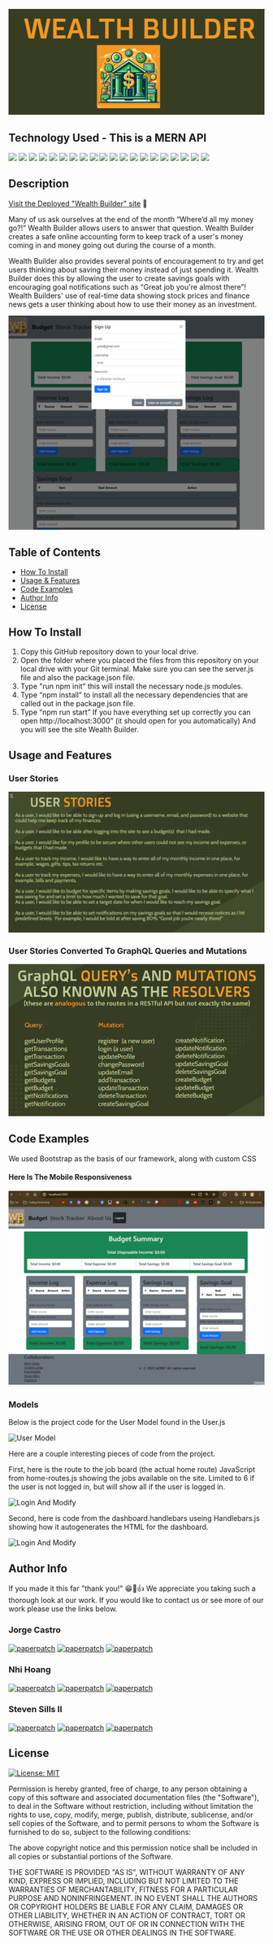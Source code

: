 ![Site Langing Page](./client/src/assets/wealthbuilder-readme.png)

## Technology Used - This is a MERN API

<p float="left">
<img src="https://img.shields.io/badge/MongoDB-4EA94B?style=for-the-badge&logo=mongodb&logoColor=white">
<img src="https://img.shields.io/badge/Express%20js-000000?style=for-the-badge&logo=express&logoColor=white">
<img src="https://img.shields.io/badge/React-20232A?style=for-the-badge&logo=react&logoColor=61DAFB">
<img src="https://img.shields.io/badge/Node%20js-339933?style=for-the-badge&logo=nodedotjs&logoColor=white">

<img src="https://img.shields.io/badge/HTML5-E34F26?style=for-the-badge&logo=html5&logoColor=white">
<img src="https://img.shields.io/badge/CSS3-1572B6?style=for-the-badge&logo=css3&logoColor=white">
<img src="https://img.shields.io/badge/JavaScript-323330?style=for-the-badge&logo=javascript&logoColor=F7DF1E">
<img src="https://img.shields.io/badge/json-5E5C5C?style=for-the-badge&logo=json&logoColor=white">
<img src="https://img.shields.io/badge/JWT-000000?style=for-the-badge&logo=JSON%20web%20tokens&logoColor=white">
<img src="https://img.shields.io/badge/Bootstrap-563D7C?style=for-the-badge&logo=bootstrap&logoColor=white">
<img src="https://img.shields.io/badge/Vite-B73BFE?style=for-the-badge&logo=vite&logoColor=FFD62E">
<img src="https://img.shields.io/badge/Apollo%20GraphQL-311C87?&style=for-the-badge&logo=Apollo%20GraphQL&logoColor=white">
<img src="https://img.shields.io/badge/npm-CB3837?style=for-the-badge&logo=npm&logoColor=white">
<img src="https://img.shields.io/badge/prettier-1A2C34?style=for-the-badge&logo=prettier&logoColor=F7BA3Eh">
<img src="https://img.shields.io/badge/Discord-5865F2?style=for-the-badge&logo=discord&logoColor=white">
<img src="https://img.shields.io/badge/Slack-4A154B?style=for-the-badge&logo=slack&logoColor=white">
<img src="https://img.shields.io/badge/GIT-E44C30?style=for-the-badge&logo=git&logoColor=white">
<img src="https://img.shields.io/badge/VSCode-0078D4?style=for-the-badge&logo=visual%20studio%20code&logoColor=white">
<img src="https://img.shields.io/badge/Heroku-430098?style=for-the-badge&logo=heroku&logoColor=white">
<img src="https://img.shields.io/badge/GitHub-100000?style=for-the-badge&logo=github&logoColor=white">
</p>

## Description

[Visit the Deployed "Wealth Builder" site](https://wealth-builder-d2d82a6766d2.herokuapp.com/) 👀

Many of us ask ourselves at the end of the month “Where’d all my money go?!”  Wealth Builder allows users to answer that question.  Wealth Builder creates a safe online accounting form to keep track of a user's money coming in and money going out during the course of a month. 

Wealth Builder also provides several points of encouragement to try and get users thinking about saving their money instead of just spending it. Wealth Builder does this by allowing the user to create savings goals with encouraging goal notifications such as “Great job you're almost there”!  Wealth Builders' use of real-time data showing stock prices and finance news gets a user thinking about how to use their money as an investment.


![Login And Modify](./client/src/assets/wealth-builder.gif)

## Table of Contents

- [How To Install](#how-to-install)
- [Usage & Features](#usage-and-features)
- [Code Examples](#code-examples)
- [Author Info](#author-info)
- [License](#license)

## How To Install

1. Copy this GitHub repository down to your local drive.
2. Open the folder where you placed the files from this repository on your local drive with your Git terminal. Make sure you can see the server.js file and also the package.json file.
3. Type "run npm init" this will install the necessary node.js modules.
4. Type “npm install” to install all the necessary dependencies that are called out in the package.json file.
5. Type “npm run start” If you have everything set up correctly you can open http://localhost:3000” (it should open for you automatically) And you will see the site Wealth Builder.

## Usage and Features

### User Stories

![3 Types Of Users](./client/src/assets/user-stories.png)

### User Stories Converted To GraphQL Queries and Mutations

![API Routes](./client/src/assets/queries-mutations.png)

## Code Examples

We used Bootstrap as the basis of our framework, along with custom CSS

#### Here Is The Mobile Responsiveness

![Login And Modify](./client/src/assets/mobile-responsiveness.gif)

### Models

Below is the project code for the User Model found in the User.js

![User Model](./public/images/images-for-readme/user-model.jpg)

Here are a couple interesting pieces of code from the project.

First, here is the route to the job board (the actual home route) JavaScript from home-routes.js showing the jobs available on the site. Limited to 6 if the user is not logged in, but will show all if the user is logged in.

![Login And Modify](./public/images/images-for-readme/job-list.jpg)

Second, here is code from the dashboard.handlebars useing Handlebars.js showing how it autogenerates the HTML for the dashboard.

![Login And Modify](./public/images/images-for-readme/handlebars-job-postings.png)

## Author Info

If you made it this far "thank you!" 😁🙏👍 We appreciate you taking such a thorough look at our work. If you would like to contact us or see more of our work please use the links below.

### Jorge Castro

<a href="mailto: jorgecastro619@gmail.com" target="_blank"><img align="center" src="https://img.shields.io/badge/Gmail-D14836?style=for-the-badge&logo=gmail&logoColor=white" alt="paperpatch"/></a>
<a href="https://www.linkedin.com/in/jorge-castro-2a9545177/" target="_blank"><img align="center" src="https://img.shields.io/badge/LinkedIn-0077B5?style=for-the-badge&logo=linkedin&logoColor=white" alt="paperpatch"/></a>
<a href="https://github.com/Jacastro619" target="_blank"><img align="center" src="https://img.shields.io/badge/GitHub-100000?style=for-the-badge&logo=github&logoColor=white" alt="paperpatch"/></a>

### Nhi Hoang

<a href="mailto: evie.h0325@gmail.com" target="_blank"><img align="center" src="https://img.shields.io/badge/Gmail-D14836?style=for-the-badge&logo=gmail&logoColor=white" alt="paperpatch"/></a>
<a href="https://www.linkedin.com/in/ynhihoang/" target="_blank"><img align="center" src="https://img.shields.io/badge/LinkedIn-0077B5?style=for-the-badge&logo=linkedin&logoColor=white" alt="paperpatch"/></a>
<a href="https://github.com/eviehoang" target="_blank"><img align="center" src="https://img.shields.io/badge/GitHub-100000?style=for-the-badge&logo=github&logoColor=white" alt="paperpatch"/></a>

### Steven Sills II

<a href="mailto: stevensills2@gmail.com" target="_blank"><img align="center" src="https://img.shields.io/badge/Gmail-D14836?style=for-the-badge&logo=gmail&logoColor=white" alt="paperpatch"/></a>
<a href="https://www.linkedin.com/in/steven-sills-ii-90781b53/" target="_blank"><img align="center" src="https://img.shields.io/badge/LinkedIn-0077B5?style=for-the-badge&logo=linkedin&logoColor=white" alt="paperpatch"/></a>
<a href="https://github.com/Apixa25" target="_blank"><img align="center" src="https://img.shields.io/badge/GitHub-100000?style=for-the-badge&logo=github&logoColor=white" alt="paperpatch"/></a>

## License

[![License: MIT](https://img.shields.io/badge/License-MIT-yellow.svg)](https://opensource.org/licenses/MIT)

Permission is hereby granted, free of charge, to any person obtaining a copy
of this software and associated documentation files (the "Software"), to deal
in the Software without restriction, including without limitation the rights
to use, copy, modify, merge, publish, distribute, sublicense, and/or sell
copies of the Software, and to permit persons to whom the Software is
furnished to do so, subject to the following conditions:

The above copyright notice and this permission notice shall be included in all
copies or substantial portions of the Software.

THE SOFTWARE IS PROVIDED "AS IS", WITHOUT WARRANTY OF ANY KIND, EXPRESS OR
IMPLIED, INCLUDING BUT NOT LIMITED TO THE WARRANTIES OF MERCHANTABILITY,
FITNESS FOR A PARTICULAR PURPOSE AND NONINFRINGEMENT. IN NO EVENT SHALL THE
AUTHORS OR COPYRIGHT HOLDERS BE LIABLE FOR ANY CLAIM, DAMAGES OR OTHER
LIABILITY, WHETHER IN AN ACTION OF CONTRACT, TORT OR OTHERWISE, ARISING FROM,
OUT OF OR IN CONNECTION WITH THE SOFTWARE OR THE USE OR OTHER DEALINGS IN THE
SOFTWARE.